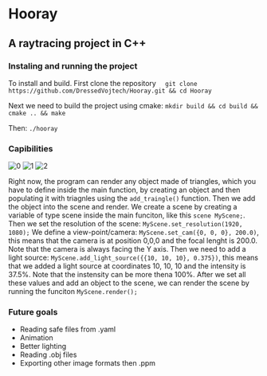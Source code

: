 ﻿# Hooray
## A raytracing project in C++
### Instaling and running the project
To install and build. First clone the repository
 `  git clone https://github.com/DressedVojtech/Hooray.git && cd Hooray`

Next we need to build the project using cmake:
`mkdir build && cd build && cmake .. && make`

Then:
`./hooray`

### Capibilities
![0](https://user-images.githubusercontent.com/66478269/214893704-b47e0952-edba-4953-b5a6-8d248b6d4f84.png)
![1](https://user-images.githubusercontent.com/66478269/214893709-85f4ca0b-b89c-46e7-9520-d35a7f33b3df.png)
![2](https://user-images.githubusercontent.com/66478269/214893713-a843f063-4be8-4f50-8840-b5315364a232.png)

Right now, the program can render any object made of triangles, which you have to define inside the main function, by creating an object and then populating it with triagnles using the `add_traingle()` function. Then we add the object into the scene and render.
We create a scene by creating a variable of type scene inside the main funciton, like this `scene MyScene;`.
Then we set the resolution of the scene: `MyScene.set_resolution(1920, 1080);`
We define a view-point/camera: `MyScene.set_cam({0, 0, 0}, 200.0)`, this means that the camera is at position 0,0,0 and the focal lenght is 200.0. Note that the camera is always facing the Y axis.
Then we need to add a light source: `MyScene.add_light_source({{10, 10, 10}, 0.375})`, this means that we added a light source at coordinates 10, 10, 10 and the intensity is 37.5%. Note that the instensity can be more thena 100%.
After we set all these values and add an object to the scene, we can render the scene by running the funciton `MyScene.render();`

### Future goals
- Reading safe files from .yaml
- Animation
- Better lighting
- Reading .obj files
- Exporting other image formats then .ppm
